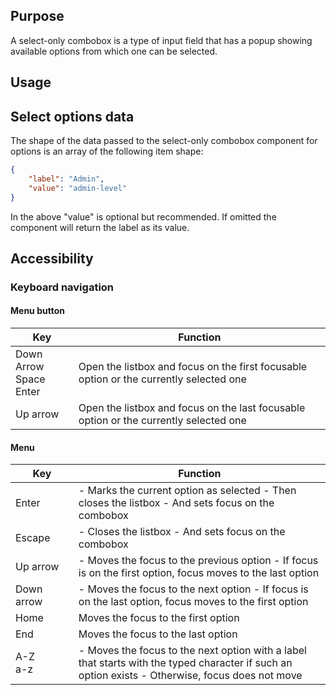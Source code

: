 ## Purpose

A select-only combobox is a type of input field that has a popup showing available options from which one can be selected.

## Usage

## Select options data

The shape of the data passed to the select-only combobox component for options is an array of the following item shape:

```json
{
	"label": "Admin",
	"value": "admin-level"
}
```

In the above "value" is optional but recommended. If omitted the component will return the label as its value.

## Accessibility

### Keyboard navigation

#### Menu button

<table width="100%">
	<thead>
		<tr>
			<th style="width: 20%">Key</th>
			<th>Function</th>
		</tr>
	</thead>
	<tbody>
		<tr>
			<td>Down Arrow<br/>Space<br/>Enter</td>
			<td>Open the listbox and focus on the first focusable option or the currently selected one</td>
		</tr>
		<tr>
			<td>Up arrow</td>
			<td>Open the listbox and focus on the last focusable option or the currently selected one</td>
		</tr>
	</tbody>
</table>

#### Menu

<table width="100%">
	<thead>
		<tr>
			<th style="width: 20%">Key</th>
			<th>Function</th>
		</tr>
	</thead>
	<tbody>
		<tr>
			<td>Enter</td>
			<td>
				- Marks the current option as selected
				- Then closes the listbox
				- And sets focus on the combobox
			</td>
		</tr>
		<tr>
			<td>Escape</td>
			<td>
				- Closes the listbox
				- And sets focus on the combobox
			</td>
		</tr>
		<tr>
			<td>Up arrow</td>
			<td>
				- Moves the focus to the previous option
				- If focus is on the first option, focus moves to the last option
			</td>
		</tr>
		<tr>
			<td>Down arrow</td>
			<td>
				- Moves the focus to the next option
				- If focus is on the last option, focus moves to the first option
			</td>
		</tr>
		<tr>
			<td>Home</td>
			<td>Moves the focus to the first option</td>
		</tr>
		<tr>
			<td>End</td>
			<td>Moves the focus to the last option</td>
		</tr>
		<tr>
			<td>
				A-Z<br/>
				a-z
			</td>
			<td>
				- Moves the focus to the next option with a label that starts with the typed character if such an option exists
				- Otherwise, focus does not move
			</td>
		</tr>
	</tbody>
</table>
